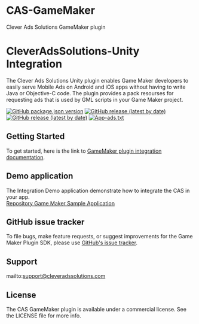 # CAS-GameMaker
Clever Ads Solutions GameMaker plugin
# CleverAdsSolutions-Unity Integration
The Clever Ads Solutions Unity plugin enables Game Maker developers to easily serve Mobile Ads on Android and iOS apps without having to write Java or Objective-C code. The plugin provides a pack resourses for requesting ads that is used by GML scripts in your Game Maker project.

[![GitHub package.json version](https://img.shields.io/github/package-json/v/cleveradssolutions/CAS-GameMaker?label=GameMaker%20Package)](https://github.com/cleveradssolutions/CAS-GameMaker/releases/latest)
[![GitHub release (latest by date)](https://img.shields.io/github/v/release/CleverAdsSolutions/CAS-Android?label=CAS%20Android)](https://github.com/cleveradssolutions/CAS-Android)
[![GitHub release (latest by date)](https://img.shields.io/github/v/release/CleverAdsSolutions/CAS-iOS?label=CAS%20iOS)](https://github.com/cleveradssolutions/CAS-iOS)
[![App-ads.txt](https://img.shields.io/endpoint?url=https://raw.githubusercontent.com/cleveradssolutions/App-ads.txt/master/Shield.json)](https://github.com/cleveradssolutions/App-ads.txt)

## Getting Started
To get started, here is the link to [GameMaker plugin integration documentation](https://github.com/cleveradssolutions/CAS-GameMaker/wiki).  

## Demo application
The Integration Demo application demonstrate how to integrate the CAS in your app.  
[Repository Game Maker Sample Application](https://github.com/cleveradssolutions/CAS-Unity-Sample)

## GitHub issue tracker
To file bugs, make feature requests, or suggest improvements for the Game Maker Plugin SDK, please use [GitHub's issue tracker](https://github.com/cleveradssolutions/CAS-GameMaker/issues).

## Support
mailto:support@cleveradssolutions.com

## License
The CAS GameMaker plugin is available under a commercial license. See the LICENSE file for more info.